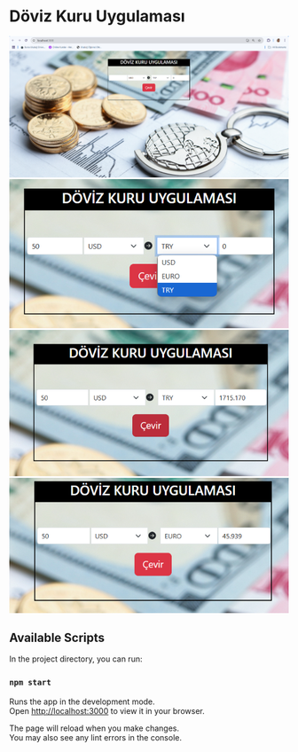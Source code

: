 # Döviz Kuru Uygulaması

![Proje resmi](app_images/foto-1.png)
![Proje resmi](app_images/foto-2.png)
![Proje resmi](app_images/foto-3.png)
![Proje resmi](app_images/foto-4.png)

## Available Scripts

In the project directory, you can run:

### `npm start`

Runs the app in the development mode.\
Open [http://localhost:3000](http://localhost:3000) to view it in your browser.

The page will reload when you make changes.\
You may also see any lint errors in the console.

